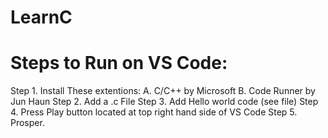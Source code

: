 # LearnC

# Steps to Run on VS Code: 

Step 1. Install These extentions: 
   A. C/C++ by Microsoft 
   B. Code Runner by Jun Haun 
Step 2. Add a .c File 
Step 3. Add Hello world code (see file) 
Step 4. Press Play button located at top right hand side of VS Code 
Step 5. Prosper. 
